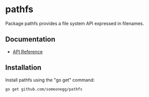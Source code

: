 pathfs
======

Package pathfs provides a file system API expressed in filenames.

Documentation
-------------

- [API Reference](http://godoc.org/github.com/someonegg/pathfs)

Installation
------------

Install pathfs using the "go get" command:

    go get github.com/someonegg/pathfs
